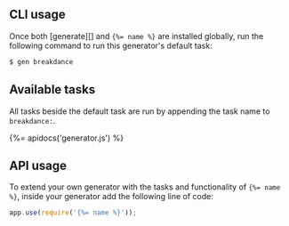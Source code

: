 ## CLI usage

Once both [generate][] and `{%= name %}` are installed globally, run the following command to run this generator's default task:

```sh
$ gen breakdance
```

## Available tasks

All tasks beside the default task are run by appending the task name to `breakdance:`.

{%= apidocs('generator.js') %}


## API usage

To extend your own generator with the tasks and functionality of `{%= name %}`, inside your generator add the following line of code:

```js
app.use(require('{%= name %}'));
```
